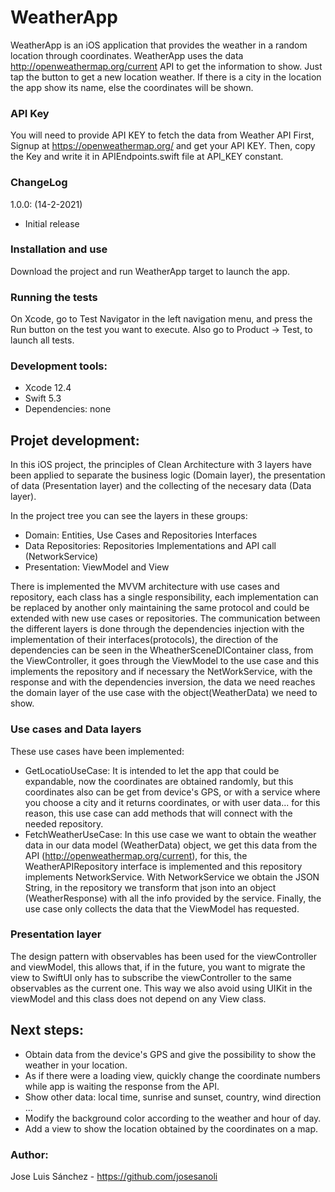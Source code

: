 
# WeatherApp

WeatherApp is an iOS application that provides the weather in a random location through coordinates. WeatherApp uses the data http://openweathermap.org/current API to get the information to show.
Just tap the button to get a new location weather. If there is a city in the location the app show its name, else the coordinates will be shown.

### API Key
You will need to provide API KEY to fetch the data from Weather API
First, Signup at https://openweathermap.org/ and get your API KEY.
Then, copy the Key and write it in APIEndpoints.swift file at API_KEY constant.

### ChangeLog
1.0.0: (14-2-2021)
* Initial release

### Installation and use
Download the project and run WeatherApp target to launch the app.

### Running the tests
On Xcode, go to Test Navigator in the left navigation menu, and press the Run button on the test you want to execute.
Also go to Product -> Test, to launch all tests.

### Development tools:
* Xcode 12.4
* Swift 5.3
* Dependencies: none

## Projet development:

In this iOS project, the principles of Clean Architecture with 3 layers have been applied to separate the business logic (Domain layer), the presentation of data (Presentation layer) and the collecting of the necesary data (Data layer).

In the project tree you can see the layers in these groups:
* Domain: Entities, Use Cases and Repositories Interfaces
* Data Repositories: Repositories Implementations and API call (NetworkService)
* Presentation: ViewModel and View

There is implemented the MVVM architecture with use cases and repository, each class has a single responsibility, each implementation can be replaced by another only maintaining the same protocol and could be extended with new use cases or repositories. 
The communication between the different layers is done through the dependencies injection with the implementation of their interfaces(protocols), the direction of the dependencies can be seen in the WheatherSceneDIContainer class, from the ViewController, it goes through the ViewModel to the use case and this implements the repository and if necessary the NetWorkService, with the response and with the dependencies inversion, the data we need reaches the domain layer of the use case with the object(WeatherData) we need to show.

### Use cases and Data layers
These use cases have been implemented:
* GetLocatioUseCase: It is intended to let the app that could be expandable, now the coordinates are obtained randomly, but this coordinates also can be get from device's GPS, or with a service where you choose a city and it returns coordinates, or with user data... for this reason, this use case can add methods that will connect with the needed repository.
* FetchWeatherUseCase: In this use case we want to obtain the weather data in our data model (WeatherData) object, we get this data from the API (http://openweathermap.org/current), for this, the WeatherAPIRepository interface is implemented and this repository implements NetworkService. With NetworkService we obtain the JSON String, in the repository we transform that json into an object (WeatherResponse) with all the info provided by the service. Finally, the use case only collects the data that the ViewModel has requested.

### Presentation layer
The design pattern with observables has been used for the viewController and viewModel, this allows that, if in the future, you want to migrate the view to SwiftUI only has to subscribe the viewController to the same observables as the current one. This way we also avoid using UIKit in the viewModel and this class does not depend on any View class.

## Next steps:
* Obtain data from the device's GPS and give the possibility to show the weather in your location.
* As if there were a loading view, quickly change the coordinate numbers while app is waiting the response from the API.
* Show other data: local time, sunrise and sunset, country, wind direction ...
* Modify the background color according to the weather and hour of day.
* Add a view to show the location obtained by the coordinates on a map.


### Author:
Jose Luis Sánchez - https://github.com/josesanoli
